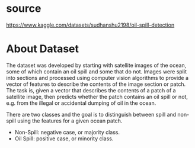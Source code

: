 # source 
https://www.kaggle.com/datasets/sudhanshu2198/oil-spill-detection

# About Dataset
The dataset was developed by starting with satellite images of the ocean, some of which contain an oil spill and some that do not.
Images were split into sections and processed using computer vision algorithms to provide a vector of features to describe the contents of the image section or patch.
The task is, given a vector that describes the contents of a patch of a satellite image, then predicts whether the patch contains an oil spill or not, e.g. from the illegal or accidental dumping of oil in the ocean.

There are two classes and the goal is to distinguish between spill and non-spill using the features for a given ocean patch.

* Non-Spill: negative case, or majority class.
* Oil Spill: positive case, or minority class.
